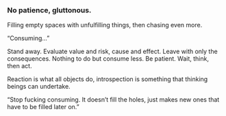 ### No patience, gluttonous.

Filling empty spaces with unfulfilling things, then chasing even more. 

“Consuming...”

Stand away. Evaluate value and risk, cause and effect. Leave with only the consequences. Nothing to do but consume less. Be patient. Wait, think, then act. 

Reaction is what all objects do, introspection is something that thinking beings can undertake. 

“Stop fucking consuming. It doesn’t fill the holes, just makes new ones that have to be filled later on.”